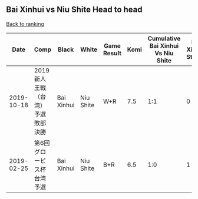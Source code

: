 ## Bai Xinhui vs Niu Shite Head to head

[Back to ranking](../../index.md)




| **Date** | **Comp** | **Black** | **White** | **Game Result** | **Komi** | **Cumulative Bai Xinhui Vs Niu Shite** | **Bai Xinhui Streak** | **Niu Shite Streak** | 
| --- | --- | --- | --- | --- | --- | --- | --- | --- |
| 2019-10-18 | 2019新人王戦（台湾）予選敗部決勝 | Bai Xinhui | Niu Shite | W+R | 7.5 | 1:1 | 0 | 1 | 
| 2019-02-25 | 第6回グロービス杯台湾予選 | Bai Xinhui | Niu Shite | B+R | 6.5 | 1:0 | 1 | 0 |




